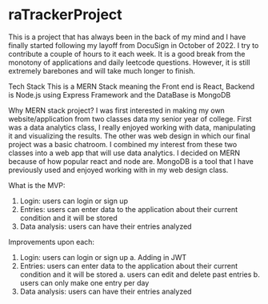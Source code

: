 # raTrackerProject
This is a project that has always been in the back of my mind and I have finally started following my layoff from DocuSign in October of 2022.
I try to contribute a couple of hours to it each week. It is a good break from the monotony of applications and daily leetcode questions. However, it
is still extremely barebones and will take much longer to finish. 

Tech Stack
  This is a MERN Stack meaning the Front end is React, Backend is Node.js using Express Framework and the DataBase is MongoDB

Why MERN stack project?
  I was first interested in making my own website/application from two classes data my senior year of college. First was a data analytics class, I really enjoyed working with data, manipulating it and         visualizing the results. The other was web design in which our final project was a basic chatroom. I combined my interest from these two classes into a web app that will use data analytics. I decided on 
  MERN because of how popular react and node are. MongoDB is a tool that I have previously used and enjoyed working with in my web design class. 

What is the MVP:
  1. Login: users can login or sign up 
  2. Entries: users can enter data to the application about their current condition and it will be stored
  3. Data analysis: users can have their entries analyzed 


Improvements upon each:
  1. Login: users can login or sign up 
      a. Adding in JWT
  2. Entries: users can enter data to the application about their current condition and it will be stored
      a. users can edit and delete past entries
      b. users can only make one entry per day
  3. Data analysis: users can have their entries analyzed 


